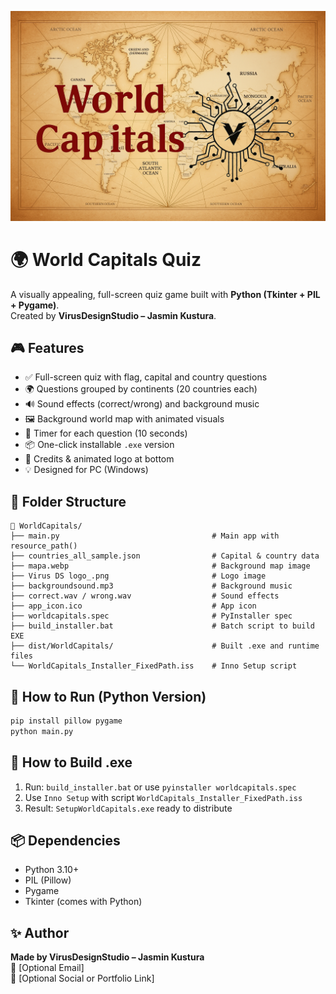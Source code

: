 ![World Capitals](./baner.png)

# 🌍 World Capitals Quiz 

A visually appealing, full-screen quiz game built with **Python (Tkinter + PIL + Pygame)**.  
Created by **VirusDesignStudio – Jasmin Kustura**.

## 🎮 Features

- ✅ Full-screen quiz with flag, capital and country questions
- 🌍 Questions grouped by continents (20 countries each)
- 🔊 Sound effects (correct/wrong) and background music
- 🖼️ Background world map with animated visuals
- 🧠 Timer for each question (10 seconds)
- 📦 One-click installable `.exe` version
- 📌 Credits & animated logo at bottom
- 💡 Designed for PC (Windows)

## 📁 Folder Structure

```
📁 WorldCapitals/
├── main.py                                  # Main app with resource_path()
├── countries_all_sample.json                # Capital & country data
├── mapa.webp                                # Background map image
├── Virus DS logo_.png                       # Logo image
├── backgroundsound.mp3                      # Background music
├── correct.wav / wrong.wav                  # Sound effects
├── app_icon.ico                             # App icon
├── worldcapitals.spec                       # PyInstaller spec
├── build_installer.bat                      # Batch script to build EXE
├── dist/WorldCapitals/                      # Built .exe and runtime files
└── WorldCapitals_Installer_FixedPath.iss    # Inno Setup script
```

## 🚀 How to Run (Python Version)

```bash
pip install pillow pygame
python main.py
```

## 🔧 How to Build .exe

1. Run: `build_installer.bat` or use `pyinstaller worldcapitals.spec`
2. Use `Inno Setup` with script `WorldCapitals_Installer_FixedPath.iss`
3. Result: `SetupWorldCapitals.exe` ready to distribute

## 📦 Dependencies

- Python 3.10+
- PIL (Pillow)
- Pygame
- Tkinter (comes with Python)

## ✨ Author

**Made by VirusDesignStudio – Jasmin Kustura**  
📧 [Optional Email]  
🔗 [Optional Social or Portfolio Link]

